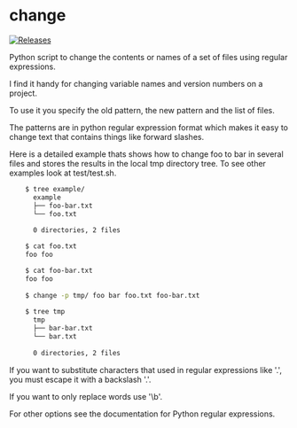 # change
[![Releases](https://img.shields.io/github/release/jlinoff/change.svg?style=flat)](https://github.com/jlinoff/change/releases)

Python script to change the contents or names of a set of files using
regular expressions.

I find it handy for changing variable names and version numbers on a
project.

To use it you specify the old pattern, the new pattern and the list of
files.

The patterns are in python regular expression format which makes it
easy to change text that contains things like forward slashes.

Here is a detailed example thats shows how to change foo to bar
in several files and stores the results in the local tmp directory
tree. To see other examples look at test/test.sh.

```bash
    $ tree example/
      example
      ├── foo-bar.txt
      └── foo.txt
      
      0 directories, 2 files

    $ cat foo.txt
    foo foo

    $ cat foo-bar.txt
    foo foo
    
    $ change -p tmp/ foo bar foo.txt foo-bar.txt
    
    $ tree tmp
      tmp
      ├── bar-bar.txt
      └── bar.txt
    
      0 directories, 2 files
```


If you want to substitute characters that used in regular expressions
like '.', you must escape it with a backslash '\.'.

If you want to only replace words use '\b'.

For other options see the documentation for Python regular expressions.

